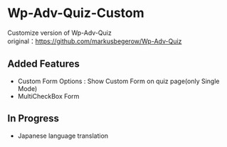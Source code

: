 # Wp-Adv-Quiz-Custom

Customize version of Wp-Adv-Quiz<br>
original：https://github.com/markusbegerow/Wp-Adv-Quiz

## Added Features
* Custom Form Options : Show Custom Form on quiz page(only Single Mode)
* MultiCheckBox Form

## In Progress
* Japanese language translation

